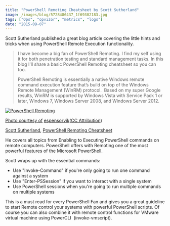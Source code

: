 ```yaml
---
title: "PowerShell Remoting Cheatsheet by Scott Sutherland"
image: /images/blog/5728486437_1f69302183.jpg
tags: ["Ops", "opvizor", "metrics", "logs"]
date: "2015-09-07"
---
```


Scott Sutherland published a great blog article covering the little hints and tricks when using PowerShell Remote Execution functionality. 

> I have become a big fan of PowerShell Remoting. I find my self using it for both penetration testing and standard management tasks. In this blog I'll share a basic PowerShell Remoting cheatsheet so you can too. 
>
> PowerShell Remoting is essentially a native Windows remote command execution feature that’s build on top of the Windows Remote Management (WinRM) protocol.  Based on my super Google results, WinRM is supported by Windows Vista with Service Pack 1 or later, Windows 7, Windows Server 2008, and Windows Server 2012.

[![PowerShell Remoting](/images/blog/5728486437_1f69302183.jpg)](https://blog.netspi.com/powershell-remoting-cheatsheet/)

[](https://blog.netspi.com/powershell-remoting-cheatsheet/)

[Photo courtesy of](https://blog.netspi.com/powershell-remoting-cheatsheet/) [espensorvik](https://www.flickr.com/photos/28478778@N05/5728486437/)([CC Attribution](http://creativecommons.org/licenses/by/3.0/))

[Scott Sutherland](http://www.twitter.com/@_nullbind "Scott Sutherland"), [PowerShell Remoting Cheatsheet](https://blog.netspi.com/powershell-remoting-cheatsheet/ "PowerShell Remoting Cheatsheet")

He covers all topics from Enabling to Executing PowerShell commands on remote computers. PowerShell offers with Remoting one of the most powerful features of the Microsoft PowerShell. 

Scott wraps up with the essential commands:

- Use "Invoke-Command" if you're only going to run one command against a system
- Use "Enter-PSSession" if you want to interact with a single system
- Use PowerShell sessions when you're going to run multiple commands on multiple systems

This is a must read for every PowerShell Fan and gives you a great guideline to start Remote control your systems with powerful PowerShell scripts. Of course you can also combine it with remote control functions for VMware virtual machine using PowerCLI  (invoke-vmscript).
